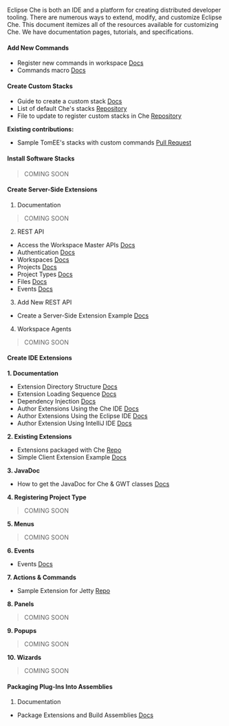 Eclipse Che is both an IDE and a platform for creating distributed developer tooling. There are numerous ways to extend, modify, and customize Eclipse Che. This document itemizes all of the resources available for customizing Che. We have documentation pages, tutorials, and specifications.

#### Add New Commands

* Register new commands in workspace [Docs](https://eclipse-che.readme.io/docs/commands)
* Commands macro [Docs](https://eclipse-che.readme.io/docs/commands#macros)


#### Create Custom Stacks

* Guide to create a custom stack [Docs](https://eclipse-che.readme.io/docs/environments#custom-stacks)
* List of default Che's stacks [Repository](https://github.com/codenvy/dockerfiles)
* File to update to register custom stacks in Che [Repository](https://github.com/eclipse/che/blob/master/core/ide/che-core-ide-stacks/src/main/resources/predefined-stacks.json)

**Existing contributions:**
* Sample TomEE's stacks with custom commands [Pull Request](https://github.com/eclipse/che/pull/570)

#### Install Software Stacks

>COMING SOON


#### Create Server-Side Extensions
1. Documentation

>COMING SOON

2. REST API
 * Access the Workspace Master APIs [Docs](https://eclipse-che.readme.io/docs/rest-api)
 * Authentication [Docs](https://eclipse-che.readme.io/docs/authentication)
 * Workspaces [Docs](https://eclipse-che.readme.io/docs/create-workspaces-and-projects)
 * Projects [Docs](https://eclipse-che.readme.io/docs/api-projects)
 * Project Types [Docs](https://eclipse-che.readme.io/docs/custom-project-types)
 * Files [Docs](https://eclipse-che.readme.io/docs/edit-build-and-run)
 * Events [Docs](https://eclipse-che.readme.io/docs/events)

3. Add New REST API
  * Create a Server-Side Extension Example [Docs](https://eclipse-che.readme.io/docs/developing-extensions#server-side-extension-example)

4. Workspace Agents

>COMING SOON

#### Create IDE Extensions
**1. Documentation**
  * Extension Directory Structure [Docs](https://eclipse-che.readme.io/docs/developing-extensions#extension-directory-structure)
  * Extension Loading Sequence [Docs](https://eclipse-che.readme.io/docs/developing-extensions#loading-sequence)
  * Dependency Injection [Docs](https://eclipse-che.readme.io/docs/developing-extensions#dependency-injection)
  * Author Extensions Using the Che IDE [Docs](https://eclipse-che.readme.io/docs/developing-extensions#author-extensions-using-the-che-ide)
  * Author Extensions Using the Eclipse IDE [Docs](https://eclipse-che.readme.io/docs/developing-extensions#author-extensions-using-the-eclipse-ide)
  * Author Extension Using IntelliJ IDE [Docs](https://eclipse-che.readme.io/docs/developing-extensions#author-extensions-using-intellij-ide)

**2. Existing Extensions**
  * Extensions packaged with Che [Repo](https://github.com/eclipse/che/tree/master/plugins)
  * Simple Client Extension Example [Docs](https://eclipse-che.readme.io/docs/developing-extensions#ide-extension-example)

**3. JavaDoc**

* How to get the JavaDoc for Che & GWT classes [Docs](https://eclipse-che.readme.io/v4.0/docs/java-class-reference)

**4. Registering Project Type**
>COMING SOON

**5. Menus**
>COMING SOON

**6. Events**
 * Events [Docs](https://eclipse-che.readme.io/docs/events)

**7. Actions & Commands**
 * Sample Extension for Jetty [Repo](https://github.com/benoitf/ide-plugin-demo)
 
**8. Panels**
>COMING SOON

**9. Popups**
>COMING SOON

**10. Wizards**
>COMING SOON

#### Packaging Plug-Ins Into Assemblies
1. Documentation
  * Package Extensions and Build Assemblies [Docs](https://eclipse-che.readme.io/docs/developing-extensions#package-extensions)
